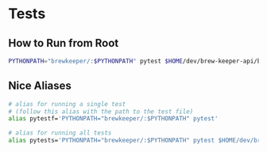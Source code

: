 # Tests

## How to Run from Root

```sh
PYTHONPATH="brewkeeper/:$PYTHONPATH" pytest $HOME/dev/brew-keeper-api/brewkeeper/api/tests/
```

## Nice Aliases

```sh
# alias for running a single test
# (follow this alias with the path to the test file)
alias pytestf='PYTHONPATH="brewkeeper/:$PYTHONPATH" pytest'

# alias for running all tests
alias pytests='PYTHONPATH="brewkeeper/:$PYTHONPATH" pytest $HOME/dev/brew-keeper-api/brewkeeper/api/tests/'
```
